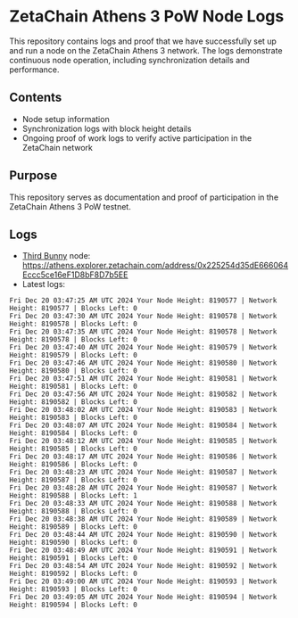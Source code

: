# ZetaChain Athens 3 PoW Node Logs
This repository contains logs and proof that we have successfully set up and run a node on the ZetaChain Athens 3 network. The logs demonstrate continuous node operation, including synchronization details and performance.

## Contents
- Node setup information
- Synchronization logs with block height details
- Ongoing proof of work logs to verify active participation in the ZetaChain network

## Purpose
This repository serves as documentation and proof of participation in the ZetaChain Athens 3 PoW testnet.

## Logs

- [Third Bunny](https://thirdbunny.xyz/) node: https://athens.explorer.zetachain.com/address/0x225254d35dE666064Eccc5ce16eF1D8bF8D7b5EE
- Latest logs:
```
Fri Dec 20 03:47:25 AM UTC 2024 Your Node Height: 8190577 | Network Height: 8190577 | Blocks Left: 0
Fri Dec 20 03:47:30 AM UTC 2024 Your Node Height: 8190578 | Network Height: 8190578 | Blocks Left: 0
Fri Dec 20 03:47:35 AM UTC 2024 Your Node Height: 8190578 | Network Height: 8190578 | Blocks Left: 0
Fri Dec 20 03:47:40 AM UTC 2024 Your Node Height: 8190579 | Network Height: 8190579 | Blocks Left: 0
Fri Dec 20 03:47:46 AM UTC 2024 Your Node Height: 8190580 | Network Height: 8190580 | Blocks Left: 0
Fri Dec 20 03:47:51 AM UTC 2024 Your Node Height: 8190581 | Network Height: 8190581 | Blocks Left: 0
Fri Dec 20 03:47:56 AM UTC 2024 Your Node Height: 8190582 | Network Height: 8190582 | Blocks Left: 0
Fri Dec 20 03:48:02 AM UTC 2024 Your Node Height: 8190583 | Network Height: 8190583 | Blocks Left: 0
Fri Dec 20 03:48:07 AM UTC 2024 Your Node Height: 8190584 | Network Height: 8190584 | Blocks Left: 0
Fri Dec 20 03:48:12 AM UTC 2024 Your Node Height: 8190585 | Network Height: 8190585 | Blocks Left: 0
Fri Dec 20 03:48:17 AM UTC 2024 Your Node Height: 8190586 | Network Height: 8190586 | Blocks Left: 0
Fri Dec 20 03:48:23 AM UTC 2024 Your Node Height: 8190587 | Network Height: 8190587 | Blocks Left: 0
Fri Dec 20 03:48:28 AM UTC 2024 Your Node Height: 8190587 | Network Height: 8190588 | Blocks Left: 1
Fri Dec 20 03:48:33 AM UTC 2024 Your Node Height: 8190588 | Network Height: 8190588 | Blocks Left: 0
Fri Dec 20 03:48:38 AM UTC 2024 Your Node Height: 8190589 | Network Height: 8190589 | Blocks Left: 0
Fri Dec 20 03:48:44 AM UTC 2024 Your Node Height: 8190590 | Network Height: 8190590 | Blocks Left: 0
Fri Dec 20 03:48:49 AM UTC 2024 Your Node Height: 8190591 | Network Height: 8190591 | Blocks Left: 0
Fri Dec 20 03:48:54 AM UTC 2024 Your Node Height: 8190592 | Network Height: 8190592 | Blocks Left: 0
Fri Dec 20 03:49:00 AM UTC 2024 Your Node Height: 8190593 | Network Height: 8190593 | Blocks Left: 0
Fri Dec 20 03:49:05 AM UTC 2024 Your Node Height: 8190594 | Network Height: 8190594 | Blocks Left: 0
```
